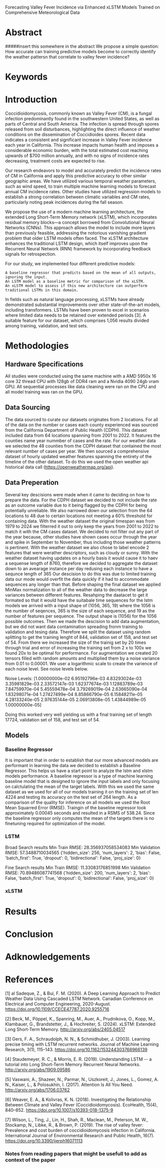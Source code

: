 
Forecasting Valley Fever Incidence via Enhanced xLSTM Models Trained on Comprehensive Meteorological Data

# Abstract 

#####insert this somewhere in the abstract
We propose a simple question: How accurate can training predictive models become to correctly identify the weather pattersn that correlate to valley fever incidence?

# Keywords

# Introduction

Coccidioidomycosis, commonly known as Valley Fever (CM), is a fungal infection predominantly found in the southwestern United States, as well as parts of Central and South America. The infection is spread through spores released from soil disturbances, highlighting the direct influence of weather conditions on the dissemination of Coccidioides spores. Recent data indicates a consistent and significant increase in Valley Fever incidence each year in California. This increase impacts human health and imposes a considerable economic burden, with the total estimated cost reaching upwards of $700 million annually, and with no signs of incidence rates decreasing, treatment costs are expected to rise.

Our research endeavors to model and accurately predict the incidence rates of CM in California and apply this predictive accuracy to other similar geographic areas. We have utilized various temporal weather parameters, such as wind speed, to train multiple machine learning models to forecast annual CM incidence rates. Other studies have utilized regression models to establish a strong correlation between climatic variables and CM rates, particularly noting peak incidences during the fall season.

We propose the use of a modern machine learning architecture, the extended Long Short-Term Memory network (xLSTM), which incorporates residual memory blocks—a concept borrowed from Convolutional Neural Networks (CNNs). This approach allows the model to include more layers than previously feasible, addressing the notorious vanishing gradient problem that older LSTM models often faced. The xLSTM architecture enhances the traditional LSTM design, which itself improves upon the Recurrent Neural Network (RNN) framework by incorporating feedback signals for retrospection.

For our study, we implemented four different predictive models:

    A baseline regressor that predicts based on the mean of all outputs, ignoring the input.
    An LSTM model as a baseline metric for comparison of the xLSTM.
    An xLSTM model to assess if this new architecture can outperform traditional LSTMs in this domain.

In fields such as natural language processing, xLSTMs have already demonstrated substantial improvements over other state-of-the-art models, including transformers. LSTMs have been proven to excel in scenarios where limited data needs to be retained over extended periods [3]. A suitable feature for our dataset, which comprises 1,056 results divided among training, validation, and test sets.

# Methodologies

## Hardware Specifications
All studies were conducted using the same machine with a AMD 5950x 16 core 32 thread CPU with 128gb of DDR4 ram and a Nvidia 4090 24gb vram GPU. All sequential processes like data cleaning were ran on the CPU and all model training was ran on the GPU. 

## Data Sourcing
The data sourced to curate our datasets originates from 2 locations. For all of the data on the number or cases each county experienced was sourced from the California Department of Public Health (CDPH). This dataset included data from 64 locations spanning from 2001 to 2022. It features the counties name year nummber of cases and the rate. For our weather data we selected the 48 counties from the CDPH dataset that contained the most relevant number of cases per year. We then sourced a comprehensive dataset of hourly updated weather features spanning the entirety of the timeline of the other dataset. To do this we used the open weather api historical data call (https://openweathermap.org/api).

## Data Preperation
Several key descisions were made when it came to deciding on how to prepare the data. For the CDPH dataset we decided to not include the rate as an outcome variable due to it being flagged by the CDPH for being potentially unreliable. We also narrowed down our selection from the 64 locations to 48 due to certain locations not meeting a 60% threshold for containing data. With the weather dataset the original timespan was from 1979 to 2024 we filterred it out to only keep the years from 2001 to 2022 to match it with the CM cases dataset. We decided to not filter out any part of the year because, other studies have shown cases occur through the year and spike in September to November, thus including those weather patterns is pertinent. With the weather dataset we also chose to label encode 2 features that were werather descriptors, such as cloudy or sunny. With the weather dataset having updates on a hourly basis it would cause it to haev a sequense length of 8760, therefore we decided to aggregate the dataset down to an avearage instance per day redusing each instance to have a sequnce length of 365 Our descision to do this was due to  limited training data our mode would overfit the data quickly if it had to accommodate sequences any longer than that. Before shaping the final dataset we applied MinMax normalization to all of the weather data to decrease the large variances between different features. Resahping the daatacet to get it formated so that it would have the suitabale time sequences for the lstm models we arrived with a input shape of (1056, 365, 19) where the 1056 is the number of seqences, 365 is the size of each sequence, and 19 as the number of features per sequence. The output shape is (1056) for the 1056 possible outcomes. Then we made the descision to add data augmentation, but we did not want data contamination spreading fronm training to validation and tesing data. Therefore we split the dataset using random splitting to get the training lenght of 844, validation set of 158, and test set of 54. From there we increased the size of the trainig set by 20 times through trial and error of increasing the training set from 2 x to 100x we found 20x to be optimal for performance. For augmentation we created 20 tensors filled with random amounts and multiplied them by a noise variance from 0.01 to 0.00001. We user a logarithmic scale to create the varience of each noise level. See noise levels below. 

Noise Levels: [1.00000000e-02 6.95192796e-03 4.83293024e-03 3.35981829e-03
 2.33572147e-03 1.62377674e-03 1.12883789e-03 7.84759970e-04
 5.45559478e-04 3.79269019e-04 2.63665090e-04 1.83298071e-04
 1.27427499e-04 8.85866790e-05 6.15848211e-05 4.28133240e-05
 2.97635144e-05 2.06913808e-05 1.43844989e-05 1.00000000e-05]

Doing this worked very well yielding us with a final training set of length 17724, validation set of 158, and test set of 54.

## Models

### Baseline Regressor

It is important that in order to establish that our more advanced models are performant in learning the data we decided to establish a Baseline Regressor. This helps us have a start point to analyze  the lstm and xlstm models performance. A baseline regressor is a type of machine learning baseline model that is designed to ignore the input labels and only focusing on calctulating the mean of the target labels. With this we used the same dataset as we used for all of our models training it on the training set of len 4224 and testing its accuracy on the test set of 264 length. As a comparison of the quality for inference on all models we used the Root Mean Squarred Error (RMSE). Traingin of the baseline regressor took approximately 0.00045 seconds and resulted in a RSMS of 538.24. Since the baseline regressor only computes the mean of the targets there is no finetuning required for optimization of the model.

### LSTM

Broad Search results
Min Train RMSE: 28.356937058534083
Min Validation RMSE: 57.3488710034565
{'hidden_size': 256, 'num_layers': 2, 'bias': False, 'batch_first': True, 'dropout': 0, 'bidirectional': False, 'proj_size': 0}

Fine Search results
Min Train RMSE: 11.33083176851998
Min Validation RMSE: 70.89486087741568
{'hidden_size': 200, 'num_layers': 2, 'bias': False, 'batch_first': True, 'dropout': 0, 'bidirectional': False, 'proj_size': 0}


### xLSTM

# Results 

# Conclusion

# Adknowledgements

# References

[1]    al Sadeque, Z., & Bui, F. M. (2020). A Deep Learning Approach to Predict Weather Data Using Cascaded LSTM Network. Canadian Conference on Electrical and Computer Engineering, 2020-August. https://doi.org/10.1109/CCECE47787.2020.9255716

[2]  Beck, M., Pöppel, K., Spanring, M., Auer, A., Prudnikova, O., Kopp, M., Klambauer, G., Brandstetter, J., & Hochreiter, S. (2024). xLSTM: Extended Long Short-Term Memory. http://arxiv.org/abs/2405.04517

[3]     Gers, F. A., Schraudolph, N. N., & Schmidhuber, J. (2003). Learning precise timing with LSTM recurrent networks. Journal of Machine Learning Research, 3(1), 115–143. https://doi.org/10.1162/153244303768966139

[4]    Staudemeyer, R. C., & Morris, E. R. (2019). Understanding LSTM -- a tutorial into Long Short-Term Memory Recurrent Neural Networks. http://arxiv.org/abs/1909.09586

[5]  Vaswani, A., Shazeer, N., Parmar, N., Uszkoreit, J., Jones, L., Gomez, A. N., Kaiser, L., & Polosukhin, I. (2017). Attention Is All You Need. http://arxiv.org/abs/1706.03762

[6]  Weaver, E. A., & Kolivras, K. N. (2018). Investigating the Relationship Between Climate and Valley Fever (Coccidioidomycosis). EcoHealth, 15(4), 840–852. https://doi.org/10.1007/s10393-018-1375-9

[7]  Wilson, L., Ting, J., Lin, H., Shah, R., Maclean, M., Peterson, M. W., Stockamp, N., Libke, R., & Brown, P. (2019). The rise of valley fever: Prevalence and cost burden of coccidioidomycosis infection in California. International Journal of Environmental Research and Public Health, 16(7). https://doi.org/10.3390/ijerph16071113

### Notes from reading papers that might be usefull to add as context of the paper

